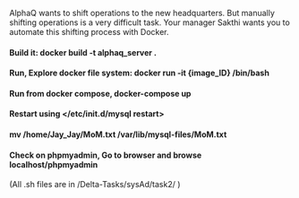 AlphaQ wants to shift operations to the new headquarters. But manually shifting operations is a very difficult task. Your manager Sakthi wants you to automate this shifting process with Docker.

#### Build it: docker build -t alphaq_server .

#### Run, Explore docker file system: docker run -it {image_ID} /bin/bash

#### Run from docker compose, docker-compose up
#### Restart using </etc/init.d/mysql restart>

#### mv /home/Jay_Jay/MoM.txt /var/lib/mysql-files/MoM.txt

#### Check on phpmyadmin, Go to browser and browse localhost/phpmyadmin

(All .sh files are in /Delta-Tasks/sysAd/task2/ )
